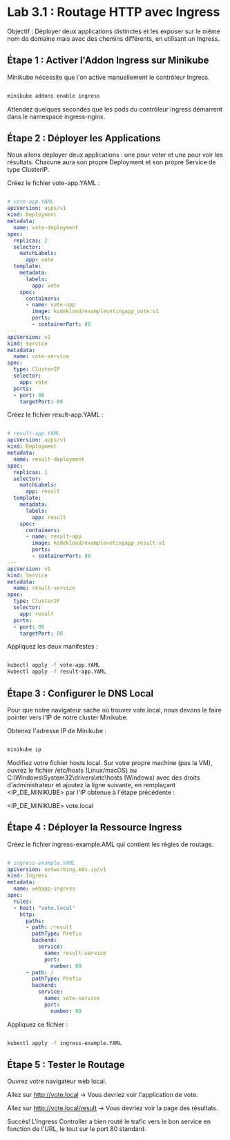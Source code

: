 # Lab 3.1 : Routage HTTP avec Ingress

Objectif : Déployer deux applications distinctes et les exposer sur le même nom de domaine mais avec des chemins différents, en utilisant un Ingress.

## Étape 1 : Activer l'Addon Ingress sur Minikube
Minikube nécessite que l'on active manuellement le contrôleur Ingress.

```bash

minikube addons enable ingress
```
Attendez quelques secondes que les pods du contrôleur Ingress démarrent dans le namespace ingress-nginx.

## Étape 2 : Déployer les Applications
Nous allons déployer deux applications : une pour voter et une pour voir les résultats. Chacune aura son propre Deployment et son propre Service de type ClusterIP.

Créez le fichier vote-app.YAML :

```YAML

# vote-app.YAML
apiVersion: apps/v1
kind: Deployment
metadata:
  name: vote-deployment
spec:
  replicas: 2
  selector:
    matchLabels:
      app: vote
  template:
    metadata:
      labels:
        app: vote
    spec:
      containers:
      - name: vote-app
        image: kodekloud/examplevotingapp_vote:v1
        ports:
        - containerPort: 80
---
apiVersion: v1
kind: Service
metadata:
  name: vote-service
spec:
  type: ClusterIP
  selector:
    app: vote
  ports:
  - port: 80
    targetPort: 80
```
Créez le fichier result-app.YAML :

```YAML

# result-app.YAML
apiVersion: apps/v1
kind: Deployment
metadata:
  name: result-deployment
spec:
  replicas: 1
  selector:
    matchLabels:
      app: result
  template:
    metadata:
      labels:
        app: result
    spec:
      containers:
      - name: result-app
        image: kodekloud/examplevotingapp_result:v1
        ports:
        - containerPort: 80
---
apiVersion: v1
kind: Service
metadata:
  name: result-service
spec:
  type: ClusterIP
  selector:
    app: result
  ports:
  - port: 80
    targetPort: 80

```
Appliquez les deux manifestes :

```bash

kubectl apply -f vote-app.YAML
kubectl apply -f result-app.YAML
```
## Étape 3 : Configurer le DNS Local
Pour que notre navigateur sache où trouver vote.local, nous devons le faire pointer vers l'IP de notre cluster Minikube.

Obtenez l'adresse IP de Minikube :

```bash

minikube ip
```
Modifiez votre fichier hosts local. Sur votre propre machine (pas la VM), ouvrez le fichier /etc/hosts (Linux/macOS) ou C:\Windows\System32\drivers\etc\hosts (Windows) avec des droits d'administrateur et ajoutez la ligne suivante, en remplaçant <IP_DE_MINIKUBE> par l'IP obtenue à l'étape précédente :

<IP_DE_MINIKUBE> vote.local
## Étape 4 : Déployer la Ressource Ingress

Créez le fichier ingress-example.AML qui contient les règles de routage.

```YAML

# ingress-example.YAML
apiVersion: networking.k8s.io/v1
kind: Ingress
metadata:
  name: webapp-ingress
spec:
  rules:
  - host: "vote.local"
    http:
      paths:
      - path: /result
        pathType: Prefix
        backend:
          service:
            name: result-service
            port:
              number: 80
      - path: /
        pathType: Prefix
        backend:
          service:
            name: vote-service
            port:
              number: 80
```

Appliquez ce fichier :

```bash

kubectl apply -f ingress-example.YAML
```
## Étape 5 : Tester le Routage
Ouvrez votre navigateur web local.

Allez sur http://vote.local → Vous devriez voir l'application de vote.

Allez sur http://vote.local/result → Vous devriez voir la page des résultats.

Succès! L'Ingress Controller a bien routé le trafic vers le bon service en fonction de l'URL, le tout sur le port 80 standard.
